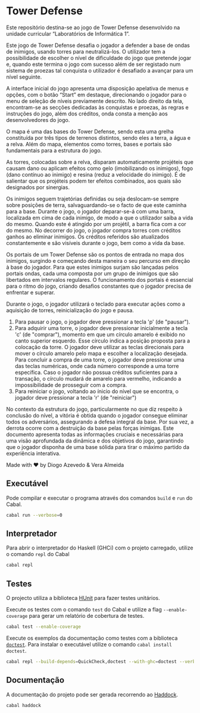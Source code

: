   # Tower Defense

  Este repositório destina-se ao jogo de Tower Defense desenvolvido na unidade curricular “Laboratórios de Informática 1”.

  Este jogo de Tower Defense desafia o jogador a defender a base de ondas de inimigos, usando torres para neutralizá-los. O utilizador tem a possibilidade de escolher o nível de dificuldade do jogo que pretende jogar e, quando este termina o jogo com sucesso além de ser registado num sistema de proezas tal conquista o utilizador é desafiado a avançar para um nível seguinte.

  A interface inicial do jogo apresenta uma disposição apelativa de menus e opções, com o botão “Start” em destaque, direcionando o jogador para o menu de seleção de níveis previamente descrito. No lado direito da tela, encontram-se as secções dedicadas às conquistas e proezas, às regras e instruções do jogo, além dos créditos, onda consta a menção aos desenvolvedores do jogo.

  O mapa é uma das bases do Tower Defense, sendo esta uma grelha constituída por três tipos de terrenos distintos, sendo eles a terra, a água e a relva. Além do mapa, elementos como torres, bases e portais são fundamentais para a estrutura do jogo.

  As torres, colocadas sobre a relva, disparam automaticamente projéteis que causam dano ou aplicam efeitos como gelo (imobilizando os inimigos), fogo (dano contínuo ao inimigo) e resina (reduz a velocidade do inimigo). É de salientar que os projéteis podem ter efeitos combinados, aos quais são designados por sinergias.

  Os inimigos seguem trajetórias definidas ou seja deslocam-se sempre sobre posições de terra, salvaguardando-se o facto de que este caminha para a base.
Durante o jogo, o jogador deparar-se-á com uma barra, localizada em cima de cada inimigo, de modo a que o utilizador saiba a vida do mesmo. Quando este é atingido por um projétil, a barra fica com a cor do mesmo. No decorrer do jogo, o jogador compra torres com créditos ganhos ao eliminar inimigos.
  Os créditos referidos são atualizados constantemente e são visíveis durante o jogo, bem como a vida da base.

  Os portais de um Tower Defense são os pontos de entrada no mapa dos inimigos, surgindo e começando desta maneira o seu percurso em direção à base do jogador. Para que estes inimigos surjam são lançadas pelos portais ondas, cada uma composta por um grupo de inimigos que são libertados em intervalos regulares. O funcionamento dos portais é essencial para o ritmo do jogo, criando desafios constantes que o jogador precisa de enfrentar e superar.

Durante o jogo, o jogador utilizará o teclado para executar ações como a aquisição de torres, reinicialização do jogo e pausa.

  1. Para pausar o jogo, o jogador deve pressionar a tecla 'p' (de "pausar").
  2. Para adquirir uma torre, o jogador deve pressionar inicialmente a tecla 'c' (de "comprar"), momento em que um círculo amarelo é exibido no canto superior esquerdo. Esse círculo indica a posição proposta para a colocação da torre. O jogador deve utilizar as teclas direcionais para mover o círculo amarelo pelo mapa e escolher a localização desejada. Para concluir a compra de uma torre, o jogador deve pressionar uma das teclas numéricas, onde cada número corresponde a uma torre específica. Caso o jogador não possua créditos suficientes para a transação, o círculo mudará de amarelo para vermelho, indicando a impossibilidade de prosseguir com a compra.
  3. Para reiniciar o jogo, voltando ao ínicio do nível que se encontra, o jogador deve pressionar a tecla 'r' (de "reiniciar")

  No contexto da estrutura do jogo, particularmente no que diz respeito à conclusão do nível, a vitória é obtida quando o jogador consegue eliminar todos os adversários, assegurando a defesa integral da base. Por sua vez, a derrota ocorre com a destruição da base pelas forças inimigas.
  Este documento apresenta todas as informações cruciais e necessárias para uma visão aprofundada da dinâmica e dos objetivos do jogo, garantindo que o jogador disponha de uma base sólida para tirar o máximo partido da experiência interativa.

Made with ❤️ by Diogo Azevedo & Vera Almeida

## Executável

Pode compilar e executar o programa através dos comandos `build` e `run` do Cabal.

```bash
cabal run --verbose=0
```

## Interpretador

Para abrir o interpretador do Haskell (GHCi) com o projeto carregado, utilize o comando `repl` do Cabal

```bash
cabal repl
```

## Testes

O projecto utiliza a biblioteca [HUnit](https://hackage.haskell.org/package/HUnit) para fazer testes unitários.

Execute os testes com o comando `test` do Cabal e utilize a flag `--enable-coverage` para gerar um relatório de cobertura de testes.

```bash
cabal test --enable-coverage
```

Execute os exemplos da documentação como testes com a biblioteca
[`doctest`](https://hackage.haskell.org/package/doctest). Para instalar o
executável utilize o comando `cabal install doctest`.

```bash
cabal repl --build-depends=QuickCheck,doctest --with-ghc=doctest --verbose=0
```

## Documentação

A documentação do projeto pode ser gerada recorrendo ao [Haddock](https://haskell-haddock.readthedocs.io/).

```bash
cabal haddock
```

